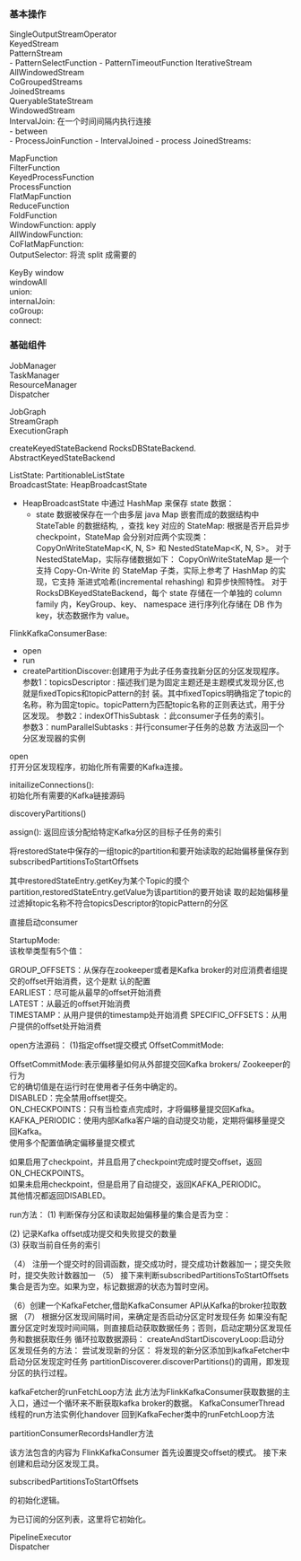 ### 基本操作
SingleOutputStreamOperator  
KeyedStream  
PatternStream   
    - PatternSelectFunction
    - PatternTimeoutFunction
IterativeStream   
AllWindowedStream  
CoGroupedStreams  
JoinedStreams  
QueryableStateStream  
WindowedStream   
IntervalJoin: 在一个时间间隔内执行连接  
    - between  
    - ProcessJoinFunction
    - IntervalJoined
        - process
JoinedStreams:   



MapFunction  
FilterFunction  
KeyedProcessFunction  
ProcessFunction  
FlatMapFunction  
ReduceFunction   
FoldFunction   
WindowFunction:  apply    
AllWindowFunction:  
CoFlatMapFunction:   
OutputSelector: 将流 split 成需要的  


KeyBy
window  
windowAll  
union:   
internalJoin:   
coGroup:   
connect:

### 基础组件
JobManager  
TaskManager   
ResourceManager  
Dispatcher  

JobGraph  
StreamGraph  
ExecutionGraph   


createKeyedStateBackend
RocksDBStateBackend.
AbstractKeyedStateBackend

ListState: PartitionableListState  
BroadcastState:  HeapBroadcastState
- HeapBroadcastState 中通过 HashMap 来保存 state 数据：
    - state 数据被保存在一个由多层 java Map 嵌套而成的数据结构中
      StateTable 的数据结构, ，查找 key 对应的 StateMap:
      根据是否开启异步 checkpoint，StateMap 会分别对应两个实现类：CopyOnWriteStateMap<K, N, S> 和 NestedStateMap<K, N, S>。 对于 NestedStateMap，实际存储数据如下：
      CopyOnWriteStateMap 是一个支持 Copy-On-Write 的 StateMap 子类，实际上参考了 HashMap 的实现，它支持 渐进式哈希(incremental rehashing) 和异步快照特性。
      对于 RocksDBKeyedStateBackend，每个 state 存储在一个单独的 column family 内，KeyGroup、key、 namespace 进行序列化存储在 DB 作为 key，状态数据作为 value。



FlinkKafkaConsumerBase:  
- open
- run  
- createPartitionDiscover:创建用于为此子任务查找新分区的分区发现程序。
  参数1：topicsDescriptor : 描述我们是为固定主题还是主题模式发现分区,也就是ﬁxedTopics和topicPattern的封 装。其中ﬁxedTopics明确指定了topic的名称，称为固定topic。topicPattern为匹配topic名称的正则表达式，用于分 区发现。
  参数2：indexOfThisSubtask ：此consumer子任务的索引。   
  参数3：numParallelSubtasks : 并行consumer子任务的总数 
  方法返回一个分区发现器的实例
  
open  
  打开分区发现程序，初始化所有需要的Kafka连接。  

initailizeConnections():   
初始化所有需要的Kafka链接源码  

discoveryPartitions()    

assign():   返回应该分配给特定Kafka分区的目标子任务的索引   


将restoredState中保存的一组topic的partition和要开始读取的起始偏移量保存到 subscribedPartitionsToStartOﬀsets

其中restoredStateEntry.getKey为某个Topic的摸个partition,restoredStateEntry.getValue为该partition的要开始读 取的起始偏移量 过滤掉topic名称不符合topicsDescriptor的topicPattern的分区

直接启动consumer


StartupMode:   
该枚举类型有5个值：

GROUP_OFFSETS：从保存在zookeeper或者是Kafka broker的对应消费者组提交的oﬀset开始消费，这个是默 认的配置   
EARLIEST：尽可能从最早的oﬀset开始消费   
LATEST：从最近的oﬀset开始消费   
TIMESTAMP：从用户提供的timestamp处开始消费 
SPECIFIC_OFFSETS：从用户提供的oﬀset处开始消费

open方法源码： 
(1)指定oﬀset提交模式
OﬀsetCommitMode:

OﬀsetCommitMode:表示偏移量如何从外部提交回Kafka brokers/ Zookeeper的行为   
它的确切值是在运行时在使用者子任务中确定的。  
DISABLED：完全禁用oﬀset提交。   
ON_CHECKPOINTS：只有当检查点完成时，才将偏移量提交回Kafka。   
KAFKA_PERIODIC：使用内部Kafka客户端的自动提交功能，定期将偏移量提交回Kafka。  
使用多个配置值确定偏移量提交模式

如果启用了checkpoint，并且启用了checkpoint完成时提交oﬀset，返回ON_CHECKPOINTS。  
如果未启用checkpoint，但是启用了自动提交，返回KAFKA_PERIODIC。  
其他情况都返回DISABLED。  




run方法： (1) 判断保存分区和读取起始偏移量的集合是否为空：

(2) 记录Kafka oﬀset成功提交和失败提交的数量  
(3) 获取当前自任务的索引  

（4） 注册一个提交时的回调函数，提交成功时，提交成功计数器加一；提交失败时，提交失败计数器加一
（5） 接下来判断subscribedPartitionsToStartOﬀsets集合是否为空。如果为空，标记数据源的状态为暂时空闲。

（6）创建一个KafkaFetcher,借助KafkaConsumer API从Kafka的broker拉取数据
（7） 根据分区发现间隔时间，来确定是否启动分区定时发现任务 如果没有配置分区定时发现时间间隔，则直接启动获取数据任务；否则，启动定期分区发现任务和数据获取任务
循环拉取数据源码：
createAndStartDiscoveryLoop:启动分区发现任务的方法：
尝试发现新的分区：
将发现的新分区添加到kafkaFetcher中
启动分区发现定时任务
partitionDiscoverer.discoverPartitions()的调用，即发现分区的执行过程。

kafkaFetcher的runFetchLoop方法
此方法为FlinkKafkaConsumer获取数据的主入口，通过一个循环来不断获取kafka broker的数据。
KafkaConsumerThread线程的run方法实例化handover
回到KafkaFecher类中的runFetchLoop方法

partitionConsumerRecordsHandler方法

该方法包含的内容为 FlinkKafkaConsumer 首先设置提交oﬀset的模式。 接下来创建和启动分区发现工具。

subscribedPartitionsToStartOffsets

的初始化逻辑。

为已订阅的分区列表，这里将它初始化。




PipelineExecutor   
Dispatcher   


